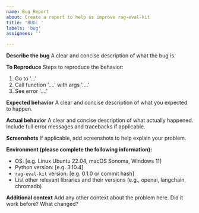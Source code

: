 ```yaml
---
name: Bug Report
about: Create a report to help us improve rag-eval-kit
title: 'BUG: '
labels: 'bug'
assignees: ''

---
```


**Describe the bug**
A clear and concise description of what the bug is.

**To Reproduce**
Steps to reproduce the behavior:
1. Go to '...'
2. Call function '....' with args '....'
3. See error '....'

**Expected behavior**
A clear and concise description of what you expected to happen.

**Actual behavior**
A clear and concise description of what actually happened. Include full error messages and tracebacks if applicable.

**Screenshots**
If applicable, add screenshots to help explain your problem.

**Environment (please complete the following information):**
 - OS: [e.g. Linux Ubuntu 22.04, macOS Sonoma, Windows 11]
 - Python version: [e.g. 3.10.4]
 - `rag-eval-kit` version: [e.g. 0.1.0 or commit hash]
 - List other relevant libraries and their versions (e.g., openai, langchain, chromadb)

**Additional context**
Add any other context about the problem here. Did it work before? What changed?